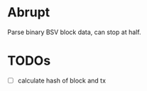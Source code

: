 # Abrupt

Parse binary BSV block data, can stop at half.

# TODOs

- [ ] calculate hash of block and tx